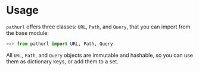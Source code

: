 # Usage

`pathurl` offers three classes: `URL`, `Path`, and `Query`, that you can import
from the base module:

```python
>>> from pathurl import URL, Path, Query
```

All `URL`, `Path`, and `Query` objects are immutable and hashable,
so you can use them as dictionary keys, or add them to a set.
